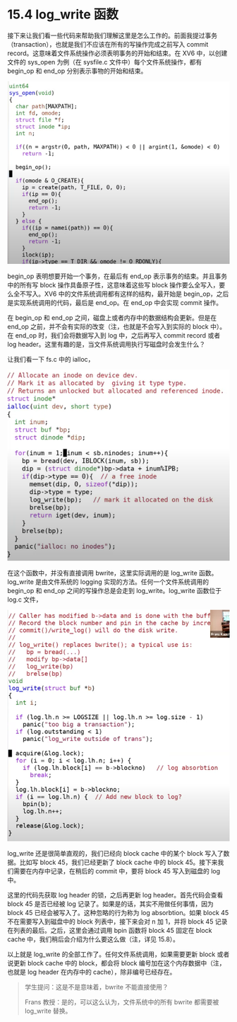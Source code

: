 # 15.4 log_write 函数

接下来让我们看一些代码来帮助我们理解这里是怎么工作的。前面我提过事务（transaction），也就是我们不应该在所有的写操作完成之前写入 commit record。这意味着文件系统操作必须表明事务的开始和结束。在 XV6 中，以创建文件的 sys_open 为例（在 sysfile.c 文件中）每个文件系统操作，都有 begin_op 和 end_op 分别表示事物的开始和结束。

![](<../assets/image (548).png>)

begin_op 表明想要开始一个事务，在最后有 end_op 表示事务的结束。并且事务中的所有写 block 操作具备原子性，这意味着这些写 block 操作要么全写入，要么全不写入。XV6 中的文件系统调用都有这样的结构，最开始是 begin_op，之后是实现系统调用的代码，最后是 end_op。在 end_op 中会实现 commit 操作。

在 begin_op 和 end_op 之间，磁盘上或者内存中的数据结构会更新。但是在 end_op 之前，并不会有实际的改变（注，也就是不会写入到实际的 block 中）。在 end_op 时，我们会将数据写入到 log 中，之后再写入 commit record 或者 log header。这里有趣的是，当文件系统调用执行写磁盘时会发生什么？

让我们看一下 fs.c 中的 ialloc，

![](<../assets/image (415).png>)

在这个函数中，并没有直接调用 bwrite，这里实际调用的是 log_write 函数。log_write 是由文件系统的 logging 实现的方法。任何一个文件系统调用的 begin_op 和 end_op 之间的写操作总是会走到 log_write。log_write 函数位于 log.c 文件，

![](<../assets/image (443).png>)

log_write 还是很简单直观的，我们已经向 block cache 中的某个 block 写入了数据。比如写 block 45，我们已经更新了 block cache 中的 block 45。接下来我们需要在内存中记录，在稍后的 commit 中，要将 block 45 写入到磁盘的 log 中。

这里的代码先获取 log header 的锁，之后再更新 log header。首先代码会查看 block 45 是否已经被 log 记录了。如果是的话，其实不用做任何事情，因为 block 45 已经会被写入了。这种忽略的行为称为 log absorbtion。如果 block 45 不在需要写入到磁盘中的 block 列表中，接下来会对 n 加 1，并将 block 45 记录在列表的最后。之后，这里会通过调用 bpin 函数将 block 45 固定在 block cache 中，我们稍后会介绍为什么要这么做（注，详见 15.8）。

以上就是 log_write 的全部工作了。任何文件系统调用，如果需要更新 block 或者说更新 block cache 中的 block，都会将 block 编号加在这个内存数据中（注，也就是 log header 在内存中的 cache），除非编号已经存在。

> 学生提问：这是不是意味着，bwrite 不能直接使用？
>
> Frans 教授：是的，可以这么认为，文件系统中的所有 bwrite 都需要被 log_write 替换。
